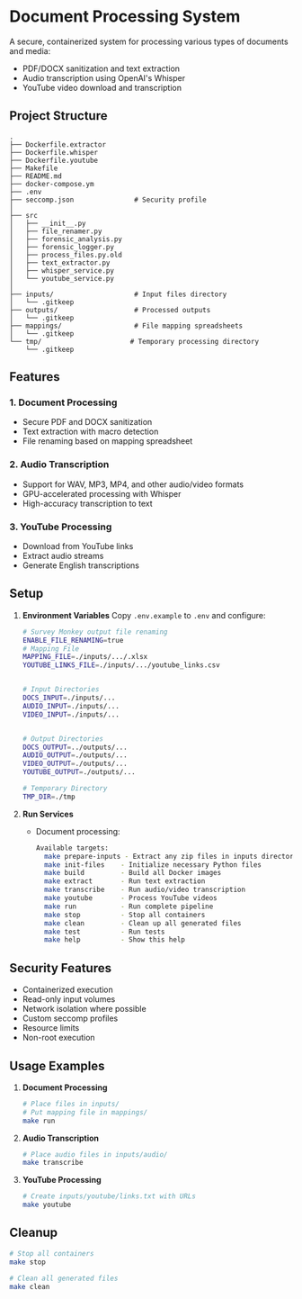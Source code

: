 # Document Processing System

A secure, containerized system for processing various types of documents and media:
- PDF/DOCX sanitization and text extraction
- Audio transcription using OpenAI's Whisper
- YouTube video download and transcription

## Project Structure
```
.
├── Dockerfile.extractor
├── Dockerfile.whisper
├── Dockerfile.youtube
├── Makefile
├── README.md
├── docker-compose.ym
├── .env
├── seccomp.json               # Security profile
│
├── src
│   ├── __init__.py
│   ├── file_renamer.py
│   ├── forensic_analysis.py
│   ├── forensic_logger.py
│   ├── process_files.py.old
│   ├── text_extractor.py
│   ├── whisper_service.py
│   └── youtube_service.py
│
├── inputs/                    # Input files directory
│   └── .gitkeep
├── outputs/                   # Processed outputs
│   └── .gitkeep
├── mappings/                  # File mapping spreadsheets
│   └── .gitkeep
└── tmp/                      # Temporary processing directory
    └── .gitkeep
```

## Features

### 1. Document Processing
- Secure PDF and DOCX sanitization
- Text extraction with macro detection
- File renaming based on mapping spreadsheet

### 2. Audio Transcription
- Support for WAV, MP3, MP4, and other audio/video formats
- GPU-accelerated processing with Whisper
- High-accuracy transcription to text

### 3. YouTube Processing
- Download from YouTube links
- Extract audio streams
- Generate English transcriptions

## Setup

1. **Environment Variables**
   Copy `.env.example` to `.env` and configure:
   ```bash
   # Survey Monkey output file renaming
   ENABLE_FILE_RENAMING=true
   # Mapping File
   MAPPING_FILE=./inputs/.../.xlsx
   YOUTUBE_LINKS_FILE=./inputs/.../youtube_links.csv


   # Input Directories
   DOCS_INPUT=./inputs/...
   AUDIO_INPUT=./inputs/...
   VIDEO_INPUT=./inputs/...


   # Output Directories
   DOCS_OUTPUT=../outputs/...
   AUDIO_OUTPUT=./outputs/...
   VIDEO_OUTPUT=./outputs/...
   YOUTUBE_OUTPUT=./outputs/...

   # Temporary Directory
   TMP_DIR=./tmp
   ```

2. **Run Services**
   - Document processing:
     ```bash
     Available targets:
       make prepare-inputs - Extract any zip files in inputs directory
       make init-files    - Initialize necessary Python files
       make build         - Build all Docker images
       make extract       - Run text extraction
       make transcribe    - Run audio/video transcription
       make youtube       - Process YouTube videos
       make run           - Run complete pipeline
       make stop          - Stop all containers
       make clean         - Clean up all generated files
       make test          - Run tests
       make help          - Show this help
     ```

## Security Features
- Containerized execution
- Read-only input volumes
- Network isolation where possible
- Custom seccomp profiles
- Resource limits
- Non-root execution

## Usage Examples

1. **Document Processing**
   ```bash
   # Place files in inputs/
   # Put mapping file in mappings/
   make run
   ```

2. **Audio Transcription**
   ```bash
   # Place audio files in inputs/audio/
   make transcribe
   ```

3. **YouTube Processing**
   ```bash
   # Create inputs/youtube/links.txt with URLs
   make youtube
   ```

## Cleanup
```bash
# Stop all containers
make stop

# Clean all generated files
make clean
```
